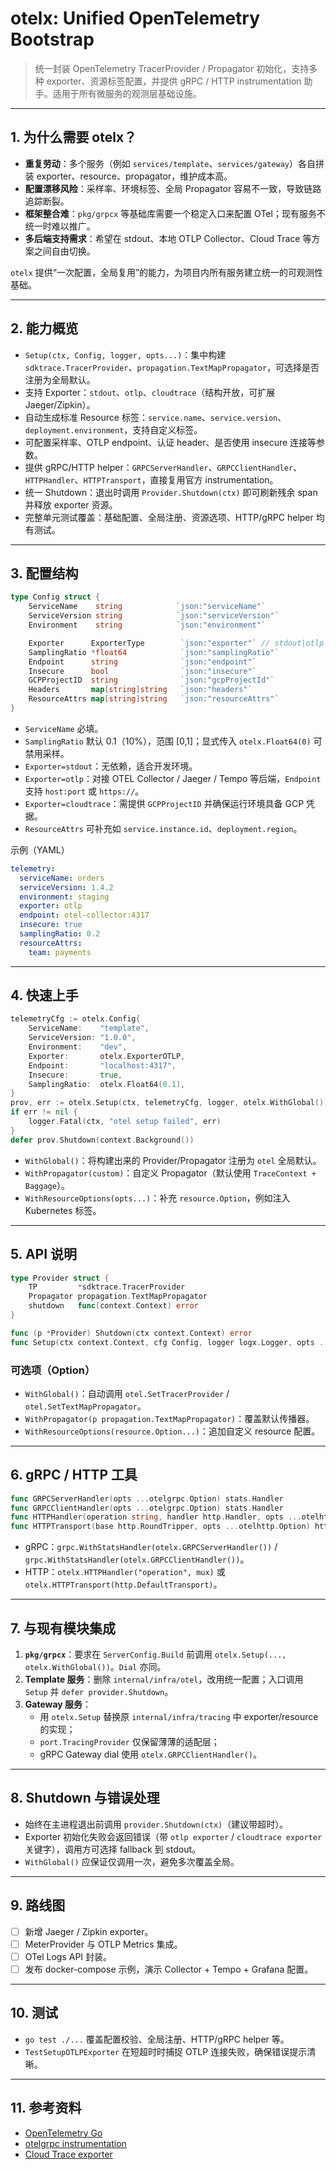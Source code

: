 # otelx: Unified OpenTelemetry Bootstrap

> 统一封装 OpenTelemetry TracerProvider / Propagator 初始化，支持多种 exporter、资源标签配置，并提供 gRPC / HTTP instrumentation 助手。适用于所有微服务的观测层基础设施。

---

## 1. 为什么需要 otelx？
- **重复劳动**：多个服务（例如 `services/template`、`services/gateway`）各自拼装 exporter、resource、propagator，维护成本高。
- **配置漂移风险**：采样率、环境标签、全局 Propagator 容易不一致，导致链路追踪断裂。
- **框架整合难**：`pkg/grpcx` 等基础库需要一个稳定入口来配置 OTel；现有服务不统一时难以推广。
- **多后端支持需求**：希望在 stdout、本地 OTLP Collector、Cloud Trace 等方案之间自由切换。

`otelx` 提供“一次配置，全局复用”的能力，为项目内所有服务建立统一的可观测性基础。 

---

## 2. 能力概览
- `Setup(ctx, Config, logger, opts...)`：集中构建 `sdktrace.TracerProvider`、`propagation.TextMapPropagator`，可选择是否注册为全局默认。
- 支持 Exporter：`stdout`、`otlp`、`cloudtrace`（结构开放，可扩展 Jaeger/Zipkin）。
- 自动生成标准 Resource 标签：`service.name`、`service.version`、`deployment.environment`，支持自定义标签。
- 可配置采样率、OTLP endpoint、认证 header、是否使用 insecure 连接等参数。
- 提供 gRPC/HTTP helper：`GRPCServerHandler`、`GRPCClientHandler`、`HTTPHandler`、`HTTPTransport`，直接复用官方 instrumentation。
- 统一 Shutdown：退出时调用 `Provider.Shutdown(ctx)` 即可刷新残余 span 并释放 exporter 资源。
- 完整单元测试覆盖：基础配置、全局注册、资源选项、HTTP/gRPC helper 均有测试。

---

## 3. 配置结构
```go
type Config struct {
    ServiceName    string            `json:"serviceName"`
    ServiceVersion string            `json:"serviceVersion"`
    Environment    string            `json:"environment"`

    Exporter      ExporterType        `json:"exporter"` // stdout|otlp|cloudtrace
    SamplingRatio *float64            `json:"samplingRatio"`
    Endpoint      string              `json:"endpoint"`
    Insecure      bool                `json:"insecure"`
    GCPProjectID  string              `json:"gcpProjectId"`
    Headers       map[string]string   `json:"headers"`
    ResourceAttrs map[string]string   `json:"resourceAttrs"`
}
```
- `ServiceName` 必填。
- `SamplingRatio` 默认 0.1（10%），范围 [0,1]；显式传入 `otelx.Float64(0)` 可禁用采样。
- `Exporter=stdout`：无依赖，适合开发环境。
- `Exporter=otlp`：对接 OTEL Collector / Jaeger / Tempo 等后端，`Endpoint` 支持 `host:port` 或 `https://`。
- `Exporter=cloudtrace`：需提供 `GCPProjectID` 并确保运行环境具备 GCP 凭据。
- `ResourceAttrs` 可补充如 `service.instance.id`、`deployment.region`。

示例（YAML）
```yaml
telemetry:
  serviceName: orders
  serviceVersion: 1.4.2
  environment: staging
  exporter: otlp
  endpoint: otel-collector:4317
  insecure: true
  samplingRatio: 0.2
  resourceAttrs:
    team: payments
```

---

## 4. 快速上手
```go
telemetryCfg := otelx.Config{
    ServiceName:    "template",
    ServiceVersion: "1.0.0",
    Environment:    "dev",
    Exporter:       otelx.ExporterOTLP,
    Endpoint:       "localhost:4317",
    Insecure:       true,
    SamplingRatio:  otelx.Float64(0.1),
}
prov, err := otelx.Setup(ctx, telemetryCfg, logger, otelx.WithGlobal())
if err != nil {
    logger.Fatal(ctx, "otel setup failed", err)
}
defer prov.Shutdown(context.Background())
```
- `WithGlobal()`：将构建出来的 Provider/Propagator 注册为 `otel` 全局默认。
- `WithPropagator(custom)`：自定义 Propagator（默认使用 `TraceContext + Baggage`）。
- `WithResourceOptions(opts...)`：补充 `resource.Option`，例如注入 Kubernetes 标签。

---

## 5. API 说明
```go
type Provider struct {
    TP         *sdktrace.TracerProvider
    Propagator propagation.TextMapPropagator
    shutdown   func(context.Context) error
}

func (p *Provider) Shutdown(ctx context.Context) error
func Setup(ctx context.Context, cfg Config, logger logx.Logger, opts ...Option) (*Provider, error)
```
### 可选项（Option）
- `WithGlobal()`：自动调用 `otel.SetTracerProvider` / `otel.SetTextMapPropagator`。
- `WithPropagator(p propagation.TextMapPropagator)`：覆盖默认传播器。
- `WithResourceOptions(resource.Option...)`：追加自定义 resource 配置。

---

## 6. gRPC / HTTP 工具
```go
func GRPCServerHandler(opts ...otelgrpc.Option) stats.Handler
func GRPCClientHandler(opts ...otelgrpc.Option) stats.Handler
func HTTPHandler(operation string, handler http.Handler, opts ...otelhttp.Option) http.Handler
func HTTPTransport(base http.RoundTripper, opts ...otelhttp.Option) http.RoundTripper
```
- gRPC：`grpc.WithStatsHandler(otelx.GRPCServerHandler())` / `grpc.WithStatsHandler(otelx.GRPCClientHandler())`。
- HTTP：`otelx.HTTPHandler("operation", mux)` 或 `otelx.HTTPTransport(http.DefaultTransport)`。

---

## 7. 与现有模块集成
1. **`pkg/grpcx`**：要求在 `ServerConfig.Build` 前调用 `otelx.Setup(..., otelx.WithGlobal())`。`Dial` 亦同。
2. **Template 服务**：删除 `internal/infra/otel`，改用统一配置；入口调用 `Setup` 并 `defer provider.Shutdown`。
3. **Gateway 服务**：
   - 用 `otelx.Setup` 替换原 `internal/infra/tracing` 中 exporter/resource 的实现；
   - `port.TracingProvider` 仅保留薄薄的适配层；
   - gRPC Gateway dial 使用 `otelx.GRPCClientHandler()`。

---

## 8. Shutdown 与错误处理
- 始终在主进程退出前调用 `provider.Shutdown(ctx)`（建议带超时）。
- Exporter 初始化失败会返回错误（带 `otlp exporter` / `cloudtrace exporter` 关键字），调用方可选择 fallback 到 stdout。
- `WithGlobal()` 应保证仅调用一次，避免多次覆盖全局。

---

## 9. 路线图
- [ ] 新增 Jaeger / Zipkin exporter。
- [ ] MeterProvider 与 OTLP Metrics 集成。
- [ ] OTel Logs API 封装。
- [ ] 发布 docker-compose 示例，演示 Collector + Tempo + Grafana 配置。

---

## 10. 测试
- `go test ./...` 覆盖配置校验、全局注册、HTTP/gRPC helper 等。
- `TestSetupOTLPExporter` 在短超时时捕捉 OTLP 连接失败，确保错误提示清晰。

---

## 11. 参考资料
- [OpenTelemetry Go](https://opentelemetry.io/docs/instrumentation/go/)
- [otelgrpc instrumentation](https://pkg.go.dev/go.opentelemetry.io/contrib/instrumentation/google.golang.org/grpc/otelgrpc)
- [Cloud Trace exporter](https://github.com/GoogleCloudPlatform/opentelemetry-operations-go)
